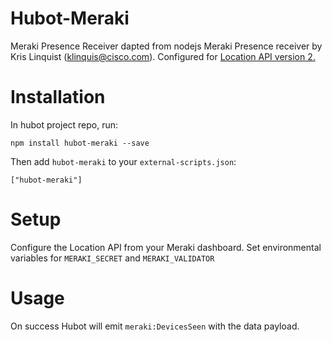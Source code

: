 # Hubot-Meraki

Meraki Presence Receiver dapted from nodejs Meraki Presence receiver by Kris Linquist (klinquis@cisco.com). Configured for [Location API version 2.](https://docs.meraki.com/display/MR/Location+API)

# Installation

In hubot project repo, run:

```
npm install hubot-meraki --save
```

Then add `hubot-meraki` to your `external-scripts.json`:

```
["hubot-meraki"]
```

# Setup

Configure the Location API from your Meraki dashboard.
Set environmental variables for `MERAKI_SECRET` and `MERAKI_VALIDATOR`

# Usage

On success Hubot will emit `meraki:DevicesSeen` with the data payload.

